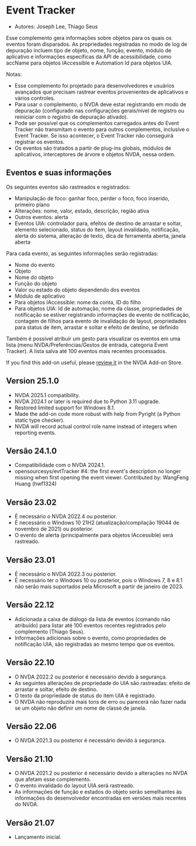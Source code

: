 # Event Tracker #

* Autores: Joseph Lee, Thiago Seus

Esse complemento gera informações sobre objetos para os quais os eventos
foram disparados. As propriedades registradas no modo de log de depuração
incluem tipo de objeto, nome, função, evento, módulo de aplicativo e
informações específicas da API de acessibilidade, como accName para objetos
IAccessible e Automation Id para objetos UIA.

Notas:

* Esse complemento foi projetado para desenvolvedores e usuários avançados
  que precisam rastrear eventos provenientes de aplicativos e vários
  controles.
* Para usar o complemento, o NVDA deve estar registrando em modo de
  depuração (configurado nas configurações gerais/nível de registro ou
  reiniciar com o registro de depuração ativado).
* Pode ser possível que os complementos carregados antes do Event Tracker
  não transmitam o evento para outros complementos, inclusive o Event
  Tracker. Se isso acontecer, o Event Tracker não conseguirá registrar os
  eventos.
* Os eventos são tratados a partir de plug-ins globais, módulos de
  aplicativos, interceptores de árvore e objetos NVDA, nessa ordem.

## Eventos e suas informações

Os seguintes eventos são rastreados e registrados:

* Manipulação de foco: ganhar foco, perder o foco, foco inserido, primeiro
  plano
* Alterações: nome, valor, estado, descrição, região ativa
* Outros eventos: alerta
* Eventos UIA: controlador para, efeitos de destino de arrastar e soltar,
  elemento selecionado, status do item, layout invalidado, notificação,
  alerta do sistema, alteração de texto, dica de ferramenta aberta, janela
  aberta

Para cada evento, as seguintes informações serão registradas:

* Nome do evento
* Objeto
* Nome do objeto
* Função do objeto
* Valor ou estado do objeto dependendo dos eventos
* Módulo de aplicativo
* Para objetos IAccessible: nome da conta, ID do filho
* Para objetos UIA: Id de automação, nome da classe, propriedades de
  notificação se estiver registrando informações de evento de notificação,
  contagem de filhos para evento de invalidação de layout, propriedades para
  status de item, arrastar e soltar e efeito de destino, se definido

Também é possível atribuir um gesto para visualizar os eventos em uma lista
(menu NVDA/Preferências/Gestos de entrada, categoria Event Tracker). A lista
salva até 100 eventos mais recentes processados.

If you find this add-on useful, please [review it][1] in the NVDA Add-on
Store.

## Version 25.1.0

* NVDA 2025.1 compatibility.
* NVDA 2024.1 or later is required due to Python 3.11 upgrade.
* Restored limited support for Windows 8.1.
* Made the add-on code more robust with help from Pyright (a Python static
  type checker).
* NVDA will record actual control role name instead of integers when
  reporting events.

## Versão 24.1.0

* Compatibilidade com o NVDA 2024.1.
* opensourcesys/evtTracker #4: the first event's description no longer
  missing when first opening the event viewer. Contributed by: WangFeng
  Huang (hwf1324)

## Versão 23.02

* É necessário o NVDA 2022.4 ou posterior.
* É necessário o Windows 10 21H2 (atualização/compilação 19044 de novembro
  de 2021) ou posterior.
* O evento de alerta (principalmente para objetos IAccessible) será
  rastreado.

## Versão 23.01

* É necessário o NVDA 2022.3 ou posterior.
* É necessário ter o Windows 10 ou posterior, pois o Windows 7, 8 e 8.1 não
  serão mais suportados pela Microsoft a partir de janeiro de 2023.

## Versão 22.12

* Adicionada a caixa de diálogo da lista de eventos (comando não atribuído)
  para listar até 100 eventos recentes registrados pelo complemento (Thiago
  Seus).
* Informações adicionais sobre o evento, como propriedades de notificação
  UIA, são registradas ao mesmo tempo que os eventos.

## Versão 22.10

* O NVDA 2022.2 ou posterior é necessário devido à segurança.
* As seguintes alterações de propriedade do UIA são rastreadas: efeito de
  arrastar e soltar, efeito de destino.
* O texto da propriedade de status do item UIA é registrado.
* O NVDA não reproduzirá mais tons de erro ou parecerá não fazer nada se um
  objeto não definir um nome de classe de janela.

## Versão 22.06

* O NVDA 2021.3 ou posterior é necessário devido à segurança.

## Versão 21.10

* O NVDA 2021.2 ou posterior é necessário devido a alterações no NVDA que
  afetam esse complemento.
* O evento invalidado do layout UIA será rastreado.
* As informações de função e estados do objeto serão semelhantes às
  informações do desenvolvedor encontradas em versões mais recentes do NVDA.

## Versão 21.07

* Lançamento inicial.

[1]: https://github.com/nvaccess/addon-datastore/discussions/2717

